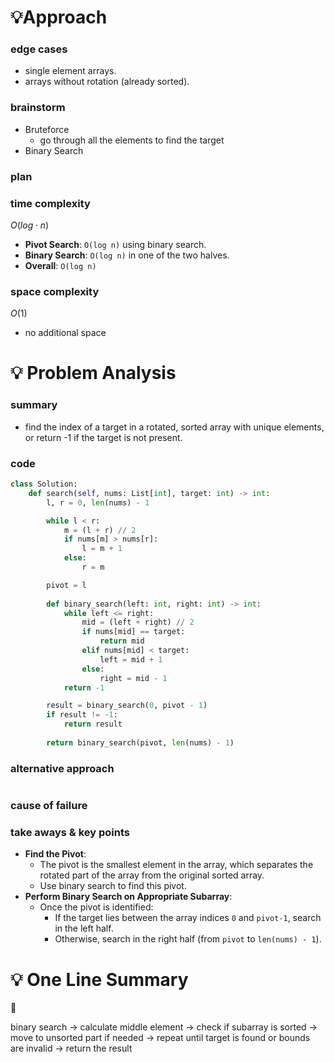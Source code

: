 # 💡Approach

### edge cases

- single element arrays.
- arrays without rotation (already sorted).

### brainstorm

- Bruteforce
    - go through all the elements to find the target
- Binary Search

### plan

### time complexity

$O(log \cdot n)$

- **Pivot Search**: `O(log n)` using binary search.
- **Binary Search**: `O(log n)` in one of the two halves.
- **Overall**: `O(log n)`

### space complexity

$O(1)$

- no additional space

# 💡 Problem Analysis

### summary

- find the index of a target in a rotated, sorted array with unique elements, or return -1 if the target is not present.

### code

```python
class Solution:
    def search(self, nums: List[int], target: int) -> int:
        l, r = 0, len(nums) - 1

        while l < r:
            m = (l + r) // 2
            if nums[m] > nums[r]:
                l = m + 1
            else:
                r = m

        pivot = l
        
        def binary_search(left: int, right: int) -> int:
            while left <= right:
                mid = (left + right) // 2
                if nums[mid] == target:
                    return mid
                elif nums[mid] < target:
                    left = mid + 1
                else:
                    right = mid - 1
            return -1

        result = binary_search(0, pivot - 1)
        if result != -1:
            return result
        
        return binary_search(pivot, len(nums) - 1)
```

### alternative approach

```python

```

### cause of failure

### take aways & key points

- **Find the Pivot**:
    - The pivot is the smallest element in the array, which separates the rotated part of the array from the original sorted array.
    - Use binary search to find this pivot.
- **Perform Binary Search on Appropriate Subarray**:
    - Once the pivot is identified:
        - If the target lies between the array indices `0` and `pivot-1`, search in the left half.
        - Otherwise, search in the right half (from `pivot` to `len(nums) - 1`).

# 💡 One Line Summary

<aside>
📌

binary search → calculate middle element → check if subarray is sorted → move to unsorted part if needed → repeat until target is found or bounds are invalid → return the result

</aside>